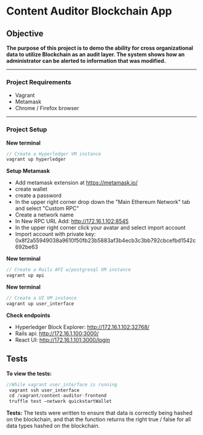 # Content Auditor Blockchain App

## Objective
**The purpose of this project is to demo the ability for cross organizational data to utilize Blockchain as an audit layer. The system shows how an administrator can be alerted to information that was modified.**

---
### Project Requirements
- Vagrant
- Metamask
- Chrome / Firefox browser

---
### Project Setup


**New terminal**

``` javascript
// Create a Hyperledger VM instance
vagrant up hyperledger
```

**Setup Metamask**
- Add metamask extension at https://metamask.io/
- create wallet
- create a password
- In the upper right corner drop down the "Main Ethereum Network" tab and select "Custom RPC"
- Create a network name
- In New RPC URL Add: http://172.16.1.102:8545
- In the upper right corner click your avatar and select import account
- Import account with private key: 0x8f2a55949038a9610f50fb23b5883af3b4ecb3c3bb792cbcefbd1542c692be63

**New terminal**
``` javascript
// Create a Rails API w/postgresql VM instance
vagrant up api
```

**New terminal**
``` javascript
// Create a UI VM instance
vagrant up user_interface
```


**Check endpoints** 
- Hyperledger Block Explorer: http://172.16.1.102:32768/
- Rails api: http://172.16.1.100:3000/
- React UI: http://172.16.1.101:3000/login

## Tests
**To view the tests:**
``` javascript
//While vagrant user_interface is running
 vagrant ssh user_interface
 cd /vagrant/content-auditor-frontend
 truffle test —network quickstartWallet
```

**Tests:** The tests were written to ensure that data is correctly being hashed on the blockchain, and that the function returns the right true / false for all data types hashed on the blockchain.
